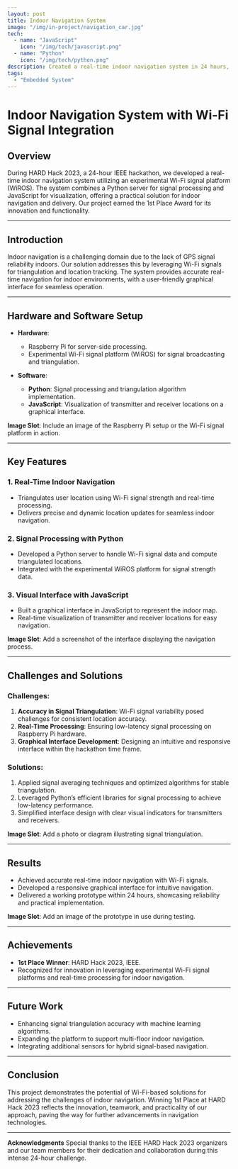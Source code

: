 ```yaml
---
layout: post
title: Indoor Navigation System
image: "/img/in-project/navigation_car.jpg"
tech:
  - name: "JavaScript"
    icon: "/img/tech/javascript.png"
  - name: "Python"
    icon: "/img/tech/python.png"
description: Created a real-time indoor navigation system in 24 hours, integrating experimental Wi-Fi signal platforms with a Python server and JavaScript interface. 1st Place Winner at HARD Hack 2023.
tags:
  - "Embedded System"
---
```


# Indoor Navigation System with Wi-Fi Signal Integration

## Overview
During HARD Hack 2023, a 24-hour IEEE hackathon, we developed a real-time indoor navigation system utilizing an experimental Wi-Fi signal platform (WiROS). The system combines a Python server for signal processing and JavaScript for visualization, offering a practical solution for indoor navigation and delivery. Our project earned the 1st Place Award for its innovation and functionality.

---

## Introduction
Indoor navigation is a challenging domain due to the lack of GPS signal reliability indoors. Our solution addresses this by leveraging Wi-Fi signals for triangulation and location tracking. The system provides accurate real-time navigation for indoor environments, with a user-friendly graphical interface for seamless operation.

---

## Hardware and Software Setup
- **Hardware**:
  - Raspberry Pi for server-side processing.
  - Experimental Wi-Fi signal platform (WiROS) for signal broadcasting and triangulation.

- **Software**:
  - **Python**: Signal processing and triangulation algorithm implementation.
  - **JavaScript**: Visualization of transmitter and receiver locations on a graphical interface.

**Image Slot**: Include an image of the Raspberry Pi setup or the Wi-Fi signal platform in action.

---

## Key Features
### 1. Real-Time Indoor Navigation
- Triangulates user location using Wi-Fi signal strength and real-time processing.
- Delivers precise and dynamic location updates for seamless indoor navigation.

### 2. Signal Processing with Python
- Developed a Python server to handle Wi-Fi signal data and compute triangulated locations.
- Integrated with the experimental WiROS platform for signal strength data.

### 3. Visual Interface with JavaScript
- Built a graphical interface in JavaScript to represent the indoor map.
- Real-time visualization of transmitter and receiver locations for easy navigation.

**Image Slot**: Add a screenshot of the interface displaying the navigation process.

---

## Challenges and Solutions
### Challenges:
1. **Accuracy in Signal Triangulation**: Wi-Fi signal variability posed challenges for consistent location accuracy.
2. **Real-Time Processing**: Ensuring low-latency signal processing on Raspberry Pi hardware.
3. **Graphical Interface Development**: Designing an intuitive and responsive interface within the hackathon time frame.

### Solutions:
1. Applied signal averaging techniques and optimized algorithms for stable triangulation.
2. Leveraged Python’s efficient libraries for signal processing to achieve low-latency performance.
3. Simplified interface design with clear visual indicators for transmitters and receivers.

**Image Slot**: Add a photo or diagram illustrating signal triangulation.

---

## Results
- Achieved accurate real-time indoor navigation with Wi-Fi signals.
- Developed a responsive graphical interface for intuitive navigation.
- Delivered a working prototype within 24 hours, showcasing reliability and practical implementation.

**Image Slot**: Add an image of the prototype in use during testing.

---

## Achievements
- **1st Place Winner**: HARD Hack 2023, IEEE.
- Recognized for innovation in leveraging experimental Wi-Fi signal platforms and real-time processing for indoor navigation.

---

## Future Work
- Enhancing signal triangulation accuracy with machine learning algorithms.
- Expanding the platform to support multi-floor indoor navigation.
- Integrating additional sensors for hybrid signal-based navigation.

---

## Conclusion
This project demonstrates the potential of Wi-Fi-based solutions for addressing the challenges of indoor navigation. Winning 1st Place at HARD Hack 2023 reflects the innovation, teamwork, and practicality of our approach, paving the way for further advancements in navigation technologies.

---

**Acknowledgments**
Special thanks to the IEEE HARD Hack 2023 organizers and our team members for their dedication and collaboration during this intense 24-hour challenge.
